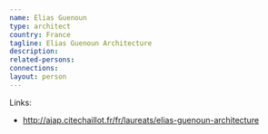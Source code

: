 ```yaml
---
name: Elias Guenoun
type: architect
country: France
tagline: Elias Guenoun Architecture
description:
related-persons:
connections:
layout: person
---
```


Links:
* <http://ajap.citechaillot.fr/fr/laureats/elias-guenoun-architecture>
